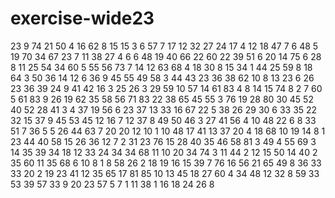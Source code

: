 # exercise-wide23
23
9
74
21
50
4
16
62
8
15
15
3
6
57
7
17
12
32
27
24
17
4
12
18
47
7
6
48
5
19
70
34
67
23
7
11
38
27
4
6
6
48
19
40
66
22
60
22
39
51
6
20
14
75
6
28
8
11
25
54
34
60
5
55
56
73
7
14
12
63
68
4
18
30
8
15
34
1
44
25
59
8
18
64
3
50
36
14
12
6
36
9
45
55
49
58
3
44
43
23
36
38
62
10
8
13
23
6
26
23
36
39
24
9
41
42
16
3
25
26
3
29
59
10
57
14
61
83
4
8
14
15
74
8
2
7
60
5
61
83
9
26
19
62
35
58
56
71
83
22
38
65
45
55
3
76
19
28
80
30
45
52
40
52
28
41
3
4
37
19
56
6
23
37
13
33
16
67
22
5
38
26
29
30
6
33
35
22
32
15
37
9
45
53
45
12
16
7
12
37
8
49
50
46
3
27
41
56
4
10
48
22
6
8
33
51
7
36
5
5
26
44
63
7
20
20
12
10
1
10
48
17
41
13
37
20
4
18
68
10
19
14
8
1
23
44
40
58
15
26
36
12
7
2
31
23
76
15
28
40
35
46
58
81
3
49
4
55
69
3
14
35
39
34
18
12
33
24
34
34
68
11
10
20
34
74
3
11
44
2
12
15
50
14
40
2
35
60
11
35
68
6
10
8
1
8
58
26
2
18
19
16
15
39
7
76
16
56
21
65
49
8
36
33
33
20
2
19
23
41
12
35
65
17
81
85
10
13
45
18
27
60
4
34
48
12
32
8
59
33
53
39
57
33
9
20
23
57
5
7
1
11
38
1
16
18
24
26
8
